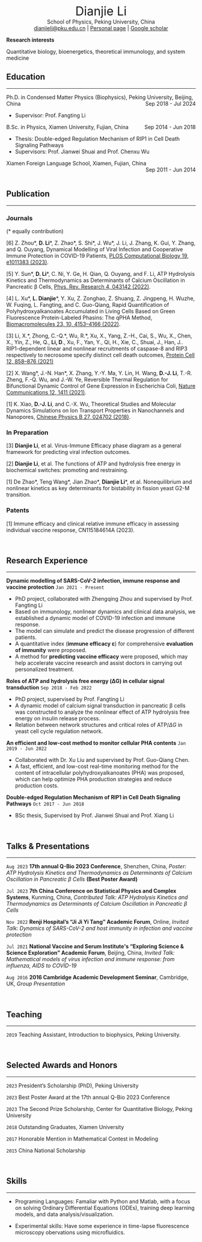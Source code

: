 <center> <font size=6>Dianjie Li</font size=6> </center>

<center> 
School of Physics, Peking University, China
<div id="webaddress">
<a href="dianjieli@pku.edu.cn">dianjieli@pku.edu.cn</a>
| <a href="https://eggyouknow.github.io/">Personal page</a>
| <a href="https://scholar.google.com/citations?user=buYSOXEAAAAJ&hl=en">Google scholar</a>
</div>
</center>

__Research interests__

Quantitative biology, bioenergetics, theoretical immunology, and system medicine


## Education
----------
<p style="text-align:left;">Ph.D. in Condensed Matter Physics (Biophysics), Peking University, Beijing, China<span style="float:right;">Sep 2018 - Jul 2024</span></p>    

- Supervisor: Prof. Fangting Li


<p style="text-align:left;">B.Sc. in Physics, Xiamen University, Fujian, China<span style="float:right;">Sep 2014 - Jun 2018</span></p>

- Thesis: Double-edged Regulation Mechanism of RIP1 in Cell Death Signaling Pathways
- Supervisors: Prof. Jianwei Shuai and Prof. Chenxu Wu

<p style="text-align:left;">Xiamen Foreign Language School, Xiamen, Fujian, China<span style="float:right;">Sep 2011 - Jun 2014</span></p>

<br />

## Publication
----------
### **Journals**
(\* equally contribution)

[6] Z. Zhou\*, __D. Li__\*, Z. Zhao\*, S. Shi\*, J. Wu\*, J. Li, J. Zhang, K. Gui, Y. Zhang, and Q. Ouyang, Dynamical Modelling of Viral Infection and Cooperative Immune Protection in COVID-19 Patients, [PLOS Computational Biology 19, e1011383 (2023)](https://journals.plos.org/ploscompbiol/article?id=10.1371/journal.pcbi.1011383).

[5] Y. Sun\*, __D. Li__\*, C. Ni, Y. Ge, H. Qian, Q. Ouyang, and F. Li, ATP Hydrolysis Kinetics and Thermodynamics as Determinants of Calcium Oscillation in Pancreatic β Cells, [Phys. Rev. Research 4, 043142 (2022)](https://journals.aps.org/prresearch/abstract/10.1103/PhysRevResearch.4.043142).

[4] L. Xu\*, __L. Dianjie__\*, Y. Xu, Z. Zonghao, Z. Shuang, Z. Jingpeng, H. Wuzhe, W. Fuqing, L. Fangting, and C. Guo-Qiang, Rapid Quantification of Polyhydroxyalkanoates Accumulated in Living Cells Based on Green Fluorescence Protein-Labeled Phasins: The qPHA Method, [Biomacromolecules 23, 10, 4153–4166 (2022)](https://pubs.acs.org/doi/abs/10.1021/acs.biomac.2c00624).

[3] Li, X.\*, Zhong, C.-Q.\*, Wu, R.\*, Xu, X., Yang, Z.-H., Cai, S., Wu, X., Chen, X., Yin, Z., He, Q., __Li, D__., Xu, F., Yan, Y., Qi, H., Xie, C., Shuai, J., Han, J.. RIP1-dependent linear and nonlinear recruitments of caspase-8 and RIP3 respectively to necrosome specify distinct cell death outcomes, [Protein Cell 12, 858–876 (2021)](http.s://doi.org/10.1007/s13238-020-00810-x)

[2] X. Wang\*, J.-N. Han\*, X. Zhang, Y.-Y. Ma, Y. Lin, H. Wang, __D.-J. Li__, T.-R. Zheng, F.-Q. Wu, and J.-W. Ye, Reversible Thermal Regulation for Bifunctional Dynamic Control of Gene Expression in Escherichia Coli, [Nature Communications 12, 1411 (2021)](https://www.nature.com/articles/s41467-021-21654-x).

[1] K. Xiao, __D.-J. Li__, and C.-X. Wu, Theoretical Studies and Molecular Dynamics Simulations on Ion Transport Properties in Nanochannels and Nanopores, [Chinese Physics B 27, 024702 (2018)](https://iopscience.iop.org/article/10.1088/1674-1056/27/2/024702/meta).

### **In Preparation**
[3] __Dianjie Li__, et al. Virus-Immune Efficacy phase diagram as a general framework for predicting viral infection outcomes.

[2] __Dianjie Li__, et al. The functions of ATP and hydrolysis free energy in biochemical switches: promoting and restraining.

[1] De Zhao\*, Teng Wang\*, Jian Zhao\*, __Dianjie Li__\*, et al. Nonequilibrium and nonlinear kinetics as key determinants for bistability in fission yeast G2-M transition.

### **Patents**

[1] Immune efficacy and clinical relative immune efficacy in assessing individual vaccine response, CN115184614A (2023).

<br />

## Research Experience
-------------
**Dynamic modelling of SARS-CoV-2 infection, immune response and vaccine protection** 
`Jan 2021 - Present`
- PhD project, collaborated with Zhengqing Zhou and supervised by Prof. Fangting Li
- Based on immunology, nonlinear dynamics and  clinical data analysis, we established a dynamic model of COVID-19 infection and immune response.
- The model can simulate and predict the disease progression of different patients.
- A quantitative index (__immune efficacy ε__) for comprehensive __evaluation of immunity__ were proposed.
- A method for __predicting vaccine efficacy__ were proposed, which may help accelerate vaccine research and assist doctors in carrying out personalized treatment.

**Roles of ATP and hydrolysis free energy (ΔG) in cellular signal transduction** 
`Sep 2018 - Feb 2022` 
- PhD project, supervised by Prof. Fangting Li
- A dynamic model of calcium signal transduction in pancreatic β cells was constructed to analyze the nonlinear effect of ATP hydrolysis free energy on insulin release process.
- Relation between network structures and critical roles of ATP/$\Delta G$ in yeast cell cycle regulation network.

**An efficient and low-cost method to monitor cellular PHA contents** 
`Jan 2019 - Jun 2022` 
- Collaborated with Dr. Xu Liu and supervised by Prof. Guo-Qiang Chen.
- A fast, efficient, and low-cost real-time monitoring method for the content of intracellular polyhydroxyalkanoates (PHA) was proposed, which can help optimize PHA production strategies and reduce production costs.

**Double-edged Regulation Mechanism of RIP1 in Cell Death Signaling Pathways**
`Oct 2017 - Jun 2018` 
- BSc thesis, Supervised by Prof. Jianwei Shuai and Prof. Xiang Li

<br />

## Talks & Presentations
-------------
`Aug 2023` __17th annual Q-Bio 2023 Conference__, Shenzhen, China, *Poster: ATP Hydrolysis Kinetics and Thermodynamics as Determinants of Calcium Oscillation in Pancreatic β Cells* __(Best Poster Award)__

`Jul 2023` __7th China Conference on Statistical Physics and Complex Systems__, Kunming, China, *Contributed Talk: ATP Hydrolysis Kinetics and Thermodynamics as Determinants of Calcium Oscillation in Pancreatic β Cells* 

`Nov 2022` __Renji Hospital’s “Ji Ji Yi Tang” Academic Forum__, Online, *Invited Talk: Dynamics of SARS-CoV-2 and host immunity in infection and vaccine protection* 

`Jul 2021` __National Vaccine and Serum Institute's “Exploring Science & Science Exploration” Academic Forum__, Beijing, China, *Invited Talk: Mathematical models of virus infection and immune response: from influenza, AIDS to COVID-19*

`Aug 2016` __2016 Cambridge Academic Development Seminar__, Cambridge, UK, *Group Presentation*

<br />

## Teaching
------------
`2019` Teaching Assistant, Introduction to biophysics, Peking University.

<br />

## Selected Awards and Honors
------------------

`2023` President’s Scholarship (PhD), Peking University

`2023` Best Poster Award at the 17th annual Q-Bio 2023 Conference

`2023` The Second Prize Scholarship, Center for Quantitative Biology, Peking University

`2018` Outstanding Graduates, Xiamen University

`2017` Honorable Mention in Mathematical Contest in Modeling

`2015` China National Scholarship

<br />

## Skills
---------

- Programing Languages: Famaliar with Python and Matlab, with a focus on solving Ordinary Differential Equations (ODEs), training deep learning models, and data analysis/visualization.

- Experimental skills: Have some experience in time-lapse fluorescence microscopy obervations using microfluidics.

